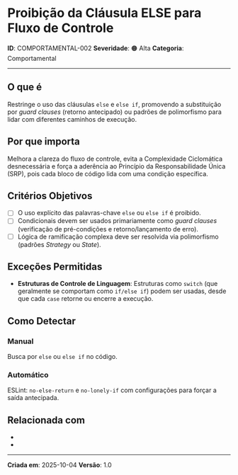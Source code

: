 # Proibição da Cláusula ELSE para Fluxo de Controle

**ID**: COMPORTAMENTAL-002
**Severidade**: 🟠 Alta
**Categoria**: Comportamental

---

## O que é

Restringe o uso das cláusulas `else` e `else if`, promovendo a substituição por *guard clauses* (retorno antecipado) ou padrões de polimorfismo para lidar com diferentes caminhos de execução.

## Por que importa

Melhora a clareza do fluxo de controle, evita a Complexidade Ciclomática desnecessária e força a aderência ao Princípio da Responsabilidade Única (SRP), pois cada bloco de código lida com uma condição específica.

## Critérios Objetivos

- [ ] O uso explícito das palavras-chave `else` ou `else if` é proibido.
- [ ] Condicionais devem ser usados primariamente como *guard clauses* (verificação de pré-condições e retorno/lançamento de erro).
- [ ] Lógica de ramificação complexa deve ser resolvida via polimorfismo (padrões *Strategy* ou *State*).

## Exceções Permitidas

- **Estruturas de Controle de Linguagem**: Estruturas como `switch` (que geralmente se comportam como `if/else if`) podem ser usadas, desde que cada `case` retorne ou encerre a execução.

## Como Detectar

### Manual
Busca por ` else ` ou ` else if ` no código.

### Automático
ESLint: `no-else-return` e `no-lonely-if` com configurações para forçar a saída antecipada.

## Relacionada com

- [ESTRUTURAL-001]: reforça
- [COMPORTAMENTAL-008]: reforça

---

**Criada em**: 2025-10-04
**Versão**: 1.0
